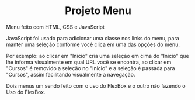 <h1 align="center"> Projeto Menu </h1>

<p> Menu feito com HTML, CSS e JavaScript</p>

<p> JavaScript foi usado para adicionar uma classe nos links do menu, para manter uma seleção 
conforme você clica em uma das opções do menu.</p>

<p>Por exemplo: ao clicar em "Inicio" cria uma seleção em cima do "Inicio" que lhe informa visualmente em qual URL você se encontra, 
ao clicar em "Cursos" é removido a seleção no "Inicio" e a seleção é passada para "Cursos", assim facilitando visualmente a navegação.</p>

<p> Dois menus um sendo feito com o uso do FlexBox e o outro não fazendo o Uso do FlexBox.
